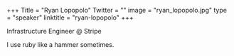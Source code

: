 +++
Title = "Ryan Lopopolo"
Twitter = ""
image = "ryan_lopopolo.jpg"
type = "speaker"
linktitle = "ryan-lopopolo"
+++

Infrastructure Engineer @ Stripe

I use ruby like a hammer sometimes.
